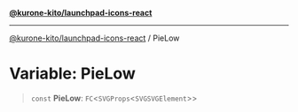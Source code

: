[**@kurone-kito/launchpad-icons-react**](../README.md)

***

[@kurone-kito/launchpad-icons-react](../globals.md) / PieLow

# Variable: PieLow

> `const` **PieLow**: `FC`\<`SVGProps`\<`SVGSVGElement`\>\>
